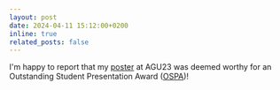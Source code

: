 ```yaml
---
layout: post
date: 2024-04-11 15:12:00+0200
inline: true
related_posts: false
---
```


I'm happy to report that my <a href='https://agu23.ipostersessions.com/?s=B9-1E-F4-A2-50-D9-40-10-14-F7-88-A3-62-3F-88-EF'>poster</a> at AGU23 was deemed worthy for an Outstanding Student Presentation Award (<a href='https://www.agu.org/honors/ospa'>OSPA</a>)! 
